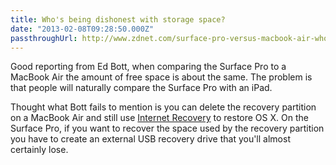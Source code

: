 ```yaml
---
title: Who's being dishonest with storage space?
date: "2013-02-08T09:28:50.000Z"
passthroughUrl: http://www.zdnet.com/surface-pro-versus-macbook-air-whos-being-dishonest-with-storage-space-7000011009/
---
```


Good reporting from Ed Bott, when comparing the Surface Pro to a MacBook Air the amount of free space is about the same. The problem is that people will naturally compare the Surface Pro with an iPad.

Thought what Bott fails to mention is you can delete the recovery partition on a MacBook Air and still use [Internet Recovery](http://support.apple.com/kb/HT4718) to restore OS X. On the Surface Pro, if you want to recover the space used by the recovery partition you have to create an external USB recovery drive that you'll almost certainly lose.